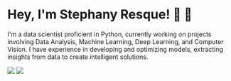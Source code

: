 # Hey, I'm Stephany Resque! :wave: :vulcan_salute:


I'm a data scientist proficient in Python, currently working on projects involving Data Analysis, Machine Learning, Deep Learning, and Computer Vision. I have experience in developing and optimizing models, extracting insights from data to create intelligent solutions.


<div style="display: inline-block"> 
  <a href="www.linkedin.com/in/stephanyresque" target="_blank"><img src="https://img.shields.io/badge/-LinkedIn-%230077B5?style=for-the-badge&logo=linkedin&logoColor=white" target="_blank"></a>  
  <a href = "mailto:resquestephany[at]gmail.com"><img src="https://img.shields.io/badge/Gmail-D14836?style=for-the-badge&logo=gmail&logoColor=white" target="_blank"></a>
</div>
